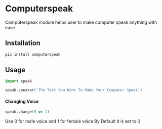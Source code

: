 # Computerspeak

Computerspeak module helps user to make computer speak anything with ease

## Installation

```bash
pip install computerspeak
```

## Usage

```python
import speak

speak.speaker('The Text You Want To Make Your Computer Speak')
```

#### Changing  Voice

```python
speak.change(0 or 1)
```

Use 0 for male voice and 1 for female voice By Default it is set to 0

